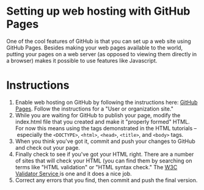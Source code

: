 # Setting up web hosting with GitHub Pages

One of the cool features of GitHub is that you can set up a web site using GitHub Pages. Besides making your web pages available to the world, putting your pages on a web server (as opposed to viewing them directly in a browser) makes it possible to use features like Javascript.

# Instructions

1. Enable web hosting on GitHub by following the instructions here: [GitHub Pages](http://pages.github.com/). Follow the instructions for a "User or organization site."
2. While you are waiting for GitHub to publish your page, modify the index.html file that you created and make it "properly formed" HTML. For now this means using the tags demonstrated in the HTML tutorials – especially the ```<DOCTYPE>```, ```<html>```, ```<head>```, ```<title>```, and ```<body>``` tags.
3. When you think you've got it, commit and push your changes to GitHub and check out your page.
4. Finally check to see if you've got your HTML right. There are a number of sites that will check your HTML (you can find them by searching on terms like "HTML validation" or "HTML syntax check." The [W3C Validator Service ](http://validator.w3.org/) is one and it does a nice job.
5. Correct any errors that you find, then commit and push the final version.
